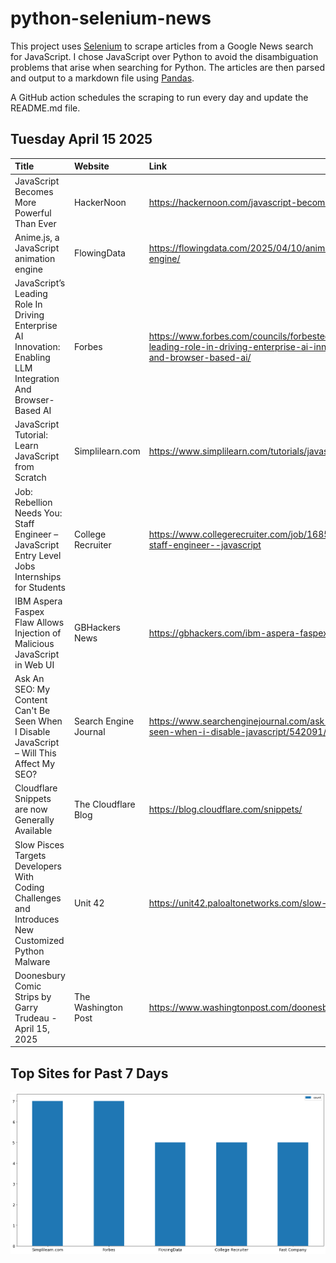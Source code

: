 # python-selenium-news

This project uses [Selenium](https://www.seleniumhq.org/) to scrape articles from a Google News search for JavaScript.
I chose JavaScript over Python to avoid the disambiguation problems that arise when searching for Python.
The articles are then parsed and output to a markdown file using [Pandas](https://pandas.pydata.org/).

A GitHub action schedules the scraping to run every day and update the README.md file.

## Tuesday April 15 2025


| Title                                                                                                        | Website               | Link                                                                                                                                                                     |
|:-------------------------------------------------------------------------------------------------------------|:----------------------|:-------------------------------------------------------------------------------------------------------------------------------------------------------------------------|
| JavaScript Becomes More Powerful Than Ever                                                                   | HackerNoon            | https://hackernoon.com/javascript-becomes-more-powerful-than-ever                                                                                                        |
| Anime.js, a JavaScript animation engine                                                                      | FlowingData           | https://flowingdata.com/2025/04/10/anime-js-a-javascript-animation-engine/                                                                                               |
| JavaScript’s Leading Role In Driving Enterprise AI Innovation: Enabling LLM Integration And Browser-Based AI | Forbes                | https://www.forbes.com/councils/forbestechcouncil/2025/04/10/javascripts-leading-role-in-driving-enterprise-ai-innovation-enabling-llm-integration-and-browser-based-ai/ |
| JavaScript Tutorial: Learn JavaScript from Scratch                                                           | Simplilearn.com       | https://www.simplilearn.com/tutorials/javascript-tutorial                                                                                                                |
| Job: Rebellion Needs You: Staff Engineer – JavaScript  Entry Level Jobs  Internships for Students            | College Recruiter     | https://www.collegerecruiter.com/job/1685435193-rebellion-needs-you-staff-engineer--javascript                                                                           |
| IBM Aspera Faspex Flaw Allows Injection of Malicious JavaScript in Web UI                                    | GBHackers News        | https://gbhackers.com/ibm-aspera-faspex-flaw/                                                                                                                            |
| Ask An SEO: My Content Can't Be Seen When I Disable JavaScript – Will This Affect My SEO?                    | Search Engine Journal | https://www.searchenginejournal.com/ask-an-seo-my-content-cant-be-seen-when-i-disable-javascript/542091/                                                                 |
| Cloudflare Snippets are now Generally Available                                                              | The Cloudflare Blog   | https://blog.cloudflare.com/snippets/                                                                                                                                    |
| Slow Pisces Targets Developers With Coding Challenges and Introduces New Customized Python Malware           | Unit 42               | https://unit42.paloaltonetworks.com/slow-pisces-new-custom-malware/                                                                                                      |
| Doonesbury Comic Strips by Garry Trudeau - April 15, 2025                                                    | The Washington Post   | https://www.washingtonpost.com/doonesbury/                                                                                                                               |
## Top Sites for Past 7 Days

![Graph of Top Sites](https://raw.githubusercontent.com/dan-mba/python-selenium-news/main/last-week.png)
